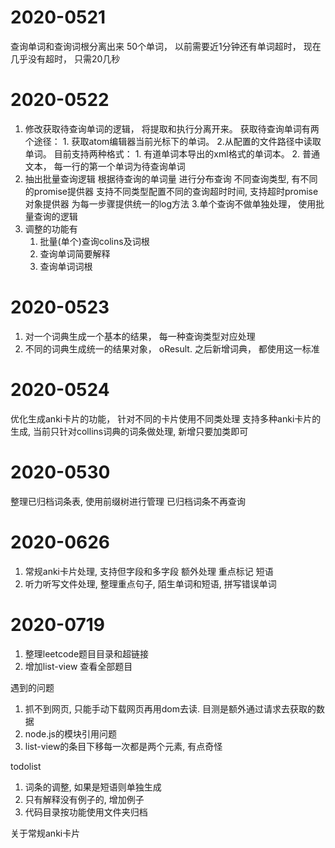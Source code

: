 # 2020-0521
查询单词和查询词根分离出来
50个单词， 以前需要近1分钟还有单词超时， 现在几乎没有超时， 只需20几秒

# 2020-0522
1. 修改获取待查询单词的逻辑， 将提取和执行分离开来。
    获取待查询单词有两个途径： 1. 获取atom编辑器当前光标下的单词。 2.从配置的文件路径中读取单词。
    目前支持两种格式：
        1. 有道单词本导出的xml格式的单词本。
        2. 普通文本， 每一行的第一个单词为待查询单词
2. 抽出批量查询逻辑
    根据待查询的单词量 进行分布查询
    不同查询类型, 有不同的promise提供器
    支持不同类型配置不同的查询超时时间, 支持超时promise对象提供器
    为每一步骤提供统一的log方法
3.单个查询不做单独处理， 使用批量查询的逻辑
4. 调整的功能有
   1. 批量(单个)查询colins及词根
   2. 查询单词简要解释
   3. 查询单词词根

# 2020-0523
1. 对一个词典生成一个基本的结果， 每一种查询类型对应处理
2. 不同的词典生成统一的结果对象， oResult. 之后新增词典， 都使用这一标准

# 2020-0524
优化生成anki卡片的功能， 针对不同的卡片使用不同类处理
支持多种anki卡片的生成, 当前只针对collins词典的词条做处理, 新增只要加类即可

# 2020-0530
整理已归档词条表, 使用前缀树进行管理
已归档词条不再查询

# 2020-0626
1. 常规anki卡片处理, 支持但字段和多字段 额外处理 重点标记 短语
2. 听力听写文件处理, 整理重点句子, 陌生单词和短语, 拼写错误单词

# 2020-0719
1. 整理leetcode题目目录和超链接
2. 增加list-view 查看全部题目

遇到的问题
1. 抓不到网页, 只能手动下载网页再用dom去读. 目测是额外通过请求去获取的数据
2. node.js的模块引用问题
2. list-view的条目下移每一次都是两个元素, 有点奇怪

todolist
1. 词条的调整, 如果是短语则单独生成
2. 只有解释没有例子的, 增加例子
3. 代码目录按功能使用文件夹归档

关于常规anki卡片
